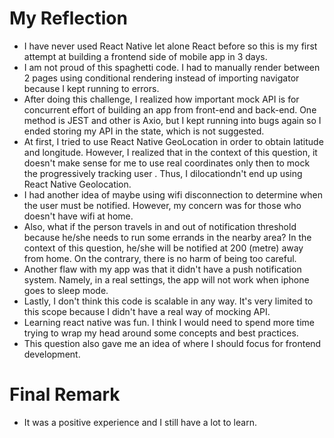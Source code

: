 <h1> My Reflection </h1>

* I have never used React Native let alone React before so this is my first attempt at building a frontend side of mobile app in 3 days.
* I am not proud of this spaghetti code. I had to manually render between 2 pages using conditional rendering instead of importing navigator because I kept running to errors.
* After doing this challenge, I realized how important mock API is for concurrent effort of building an app from front-end and back-end. One method is JEST and other is Axio, but I kept running into bugs again so I ended storing my API in the state, which is not suggested.
* At first, I tried to use React Native GeoLocation in order to obtain latitude and longitude. However, I realized that in the context of this question, it doesn't make sense for me to use real coordinates only then to mock the progressively tracking user . Thus, I dilocationdn't end up using React Native Geolocation.
* I had another idea of maybe using wifi disconnection to determine when the user must be notified. However, my concern was for those who doesn't have wifi at home.
* Also, what if the person travels in and out of notification threshold because he/she needs to run some errands in the nearby area? In the context of this question, he/she will be notified at 200 (metre) away from home. On the contrary, there is no harm of being too careful.
* Another flaw with my app was that it didn't have a push notification system. Namely, in a real settings, the app will not work when iphone goes to sleep mode.
* Lastly, I don't think this code is scalable in any way. It's very limited to this scope because I didn't have a real way of mocking API.
* Learning react native was fun. I think I would need to spend more time trying to wrap my head around some concepts and best practices.
* This question also gave me an idea of where I should focus for frontend development. 


<h1> Final Remark </h1>

* It was a positive experience and I still have a lot to learn.
